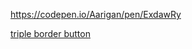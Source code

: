 

https://codepen.io/Aarigan/pen/ExdawRy


[triple border button](https://user-images.githubusercontent.com/52601835/231942356-4fa86a25-e223-42dd-bd47-603e2c50fd5c.png)
